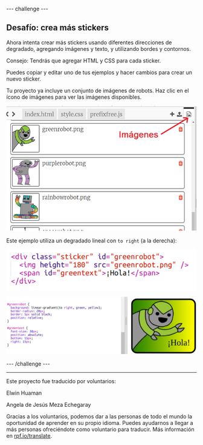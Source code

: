 --- challenge ---

## Desafío: crea más stickers

Ahora intenta crear más stickers usando diferentes direcciones de degradado, agregando imágenes y texto, y utilizando bordes y contornos.

Consejo: Tendrás que agregar HTML y CSS para cada sticker.

Puedes copiar y editar uno de tus ejemplos y hacer cambios para crear un nuevo sticker.

Tu proyecto ya incluye un conjunto de imágenes de robots. Haz clic en el ícono de imágenes para ver las imágenes disponibles.

![captura de pantalla](images/stickers-images.png)

Este ejemplo utiliza un degradado lineal con `to right` (a la derecha):

![captura de pantalla](images/stickers-green-html.png)

![captura de pantalla](images/stickers-green-style.png)

--- /challenge ---

***
Este proyecto fue traducido por voluntarios:

Elwin Huaman

Angela de Jesús Meza Echegaray

Gracias a los voluntarios, podemos dar a las personas de todo el mundo la oportunidad de aprender en su propio idioma. Puedes ayudarnos a llegar a más personas ofreciéndote como voluntario para traducir. Más información en [rpf.io/translate](https://rpf.io/translate).